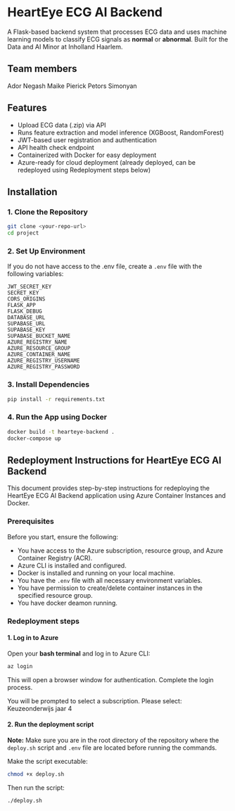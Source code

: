 # HeartEye ECG AI Backend
A Flask-based backend system that processes ECG data and uses machine learning models to classify ECG signals as **normal** or **abnormal**. Built for the Data and AI Minor at Inholland Haarlem.

## Team members
Ador Negash
Maike Pierick
Petors Simonyan

## Features
- Upload ECG data (.zip) via API
- Runs feature extraction and model inference (XGBoost, RandomForest)
- JWT-based user registration and authentication
- API health check endpoint
- Containerized with Docker for easy deployment
- Azure-ready for cloud deployment (already deployed, can be redeployed using Redeployment steps below)

## Installation
### 1. Clone the Repository
```bash
git clone <your-repo-url>
cd project
```

### 2. Set Up Environment
If you do not have access to the .env file, create a `.env` file with the following variables:
```env
JWT_SECRET_KEY
SECRET_KEY
CORS_ORIGINS
FLASK_APP
FLASK_DEBUG
DATABASE_URL
SUPABASE_URL
SUPABASE_KEY
SUPABASE_BUCKET_NAME
AZURE_REGISTRY_NAME
AZURE_RESOURCE_GROUP
AZURE_CONTAINER_NAME
AZURE_REGISTRY_USERNAME
AZURE_REGISTRY_PASSWORD
```

### 3. Install Dependencies
```bash
pip install -r requirements.txt
```

### 4. Run the App using Docker
```bash
docker build -t hearteye-backend .
docker-compose up
```

## Redeployment Instructions for HeartEye ECG AI Backend

This document provides step-by-step instructions for redeploying the HeartEye ECG AI Backend application using Azure Container Instances and Docker.

### Prerequisites

Before you start, ensure the following:

- You have access to the Azure subscription, resource group, and Azure Container Registry (ACR).
- Azure CLI is installed and configured.
- Docker is installed and running on your local machine.
- You have the `.env` file with all necessary environment variables.
- You have permission to create/delete container instances in the specified resource group.
- You have docker deamon running.

### Redeployment steps
#### 1. Log in to Azure
Open your **bash terminal** and log in to Azure CLI:
````bash
az login
````
This will open a browser window for authentication. Complete the login process.

You will be prompted to select a subscription. Please select: Keuzeonderwijs jaar 4 

#### 2. Run the deployment script
**Note:** Make sure you are in the root directory of the repository where the `deploy.sh` script and `.env` file are located before running the commands.

Make the script executable:
````bash
chmod +x deploy.sh
````

Then run the script:
````bash
./deploy.sh
````